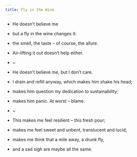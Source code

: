 ```yaml
---
title: Fly in the Wine 
---
```


- He doesn’t believe me 

- but a fly in the wine changes it:

- the smell, the taste – of course, the allure. 

- Air-lifting it out doesn’t help either. 

- ~
- He doesn’t believe me, but I don’t care. 

- I drain and refill anyway, which makes him shake his head; 

- makes him question my dedication to sustainability; 

- makes him panic. At worst – blame. 

- ~
- This makes me feel resilient – this fresh pour; 

- makes me feel sweet and unbent, translucent and lucid; 

- makes me think that a mile away, a drunk fly, 

- and a sad sigh are maybe all the same. 